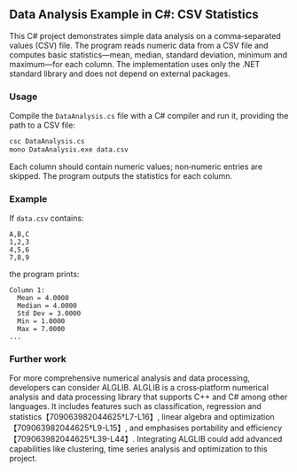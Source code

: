 ## Data Analysis Example in C#: CSV Statistics

This C# project demonstrates simple data analysis on a comma‑separated
values (CSV) file. The program reads numeric data from a CSV file and
computes basic statistics—mean, median, standard deviation, minimum
and maximum—for each column. The implementation uses only the .NET
standard library and does not depend on external packages.

### Usage

Compile the `DataAnalysis.cs` file with a C# compiler and run it,
providing the path to a CSV file:

```sh
csc DataAnalysis.cs
mono DataAnalysis.exe data.csv
```

Each column should contain numeric values; non‑numeric entries are
skipped. The program outputs the statistics for each column.

### Example

If `data.csv` contains:

```
A,B,C
1,2,3
4,5,6
7,8,9
```

the program prints:

```
Column 1:
  Mean = 4.0000
  Median = 4.0000
  Std Dev = 3.0000
  Min = 1.0000
  Max = 7.0000
...
```

### Further work

For more comprehensive numerical analysis and data processing,
developers can consider ALGLIB. ALGLIB is a cross‑platform numerical
analysis and data processing library that supports C++ and C# among
other languages. It includes features such as classification,
regression and statistics【709063982044625†L7-L16】, linear algebra and
optimization【709063982044625†L9-L15】, and emphasises portability and
efficiency【709063982044625†L39-L44】. Integrating ALGLIB could add
advanced capabilities like clustering, time series analysis and
optimization to this project.
